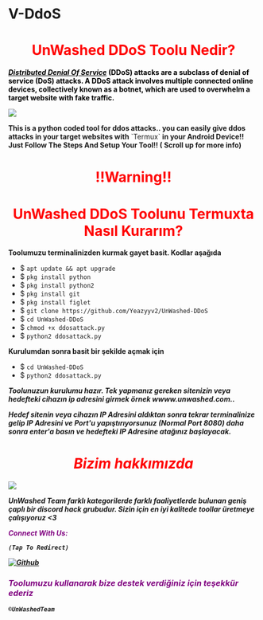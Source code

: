 # V-DdoS<h1 style="color:red" align="center">UnWashed DDoS Toolu Nedir?</h1>
<div>
<p style="color:black"><b><i><u>Distributed Denial Of Service</u></i> (DDoS) attacks are a subclass of denial of service (DoS) attacks. A DDoS attack involves multiple connected online devices, collectively known as a botnet, which are used to overwhelm a target website with fake traffic.</b></p>
<img src="https://cdn.discordapp.com/attachments/870740780938047520/870740893093724240/20210731_005139.jpg">
<p style="color:80% black"><b>This is a python coded tool for ddos attacks.. you can easily give ddos attacks in your target websites with</b> `Termux` <b>in your Android Device!! Just Follow The Steps And Setup Your Tool!! ( Scroll up for more info) </b> 
<br>
<h1 align="center" style="color:red">!!Warning!! <h1>

<h1 style="color:red" align="center"> UnWashed DDoS Toolunu Termuxta Nasıl Kurarım?</h1>

<p><b>Toolumuzu terminalinizden kurmak gayet basit. Kodlar aşağıda</b></p>

- $ `apt update && apt upgrade`
- $ `pkg install python`
- $ `pkg install python2`
- $ `pkg install git`
- $ `pkg install figlet`
- $ `git clone https://github.com/Yeazyyv2/UnWashed-DDoS`
- $ `cd UnWashed-DDoS`
- $ `chmod +x ddosattack.py`
- $ `python2 ddosattack.py`

<p><b>Kurulumdan sonra basit bir şekilde açmak için</b></p>

- $ `cd UnWashed-DDoS`
- $ `python2 ddosattack.py`

<p><b><i> Toolunuzun kurulumu hazır. Tek yapmanız gereken sitenizin veya hedefteki cihazın ip adresini girmek örnek wwww.unwashed.com..</b></i></p>

<p><b><i>Hedef sitenin veya cihazın IP Adresini aldıktan sonra tekrar terminalinize gelip IP Adresini ve Port'u yapıştırıyorsunuz (Normal Port 8080) daha sonra enter'a basın ve hedefteki IP Adresine atağınız başlayacak.<p><b><i>
<div>
<h1 style="color:red" align="center"> Bizim hakkımızda </h1>

<img src="https://media.discordapp.net/attachments/1160594417632170085/1168918913157971999/CortexBot-84.png?ex=65538392&is=65410e92&hm=47dba28a90b23273d4fea4b6783f954da12105541cf834ab6a65f07725322131&">

<p><b>UnWashed Team farklı kategorilerde farklı faaliyetlerde bulunan geniş çaplı bir discord hack grubudur. Sizin için en iyi kalitede toollar üretmeye çalışıyoruz <3 </b></p>

<p style="color:purple"><b>Connect With Us:</b></p>

``(Tap To Redirect)``

[![Github](https://img.shields.io/badge/Facebook-FBGroup-blue?style=for-the-badge&logo=facebook)](https://discord.com/invite/XyTeBfYV5U)

<h3 style="color:purple"> Toolumuzu kullanarak bize destek verdiğiniz için teşekkür ederiz </h3>

``©UnWashedTeam``

